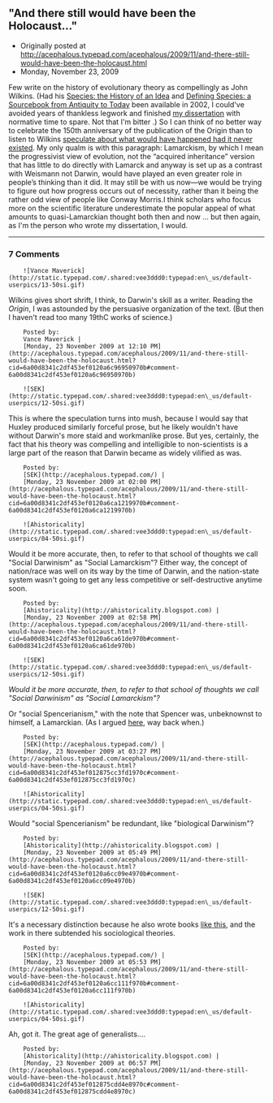 ## "And there still would have been the Holocaust..."

 * Originally posted at http://acephalous.typepad.com/acephalous/2009/11/and-there-still-would-have-been-the-holocaust.html
 * Monday, November 23, 2009



Few write on the history of evolutionary theory as compellingly as John Wilkins.  (Had his 
[Species: the History of an Idea](http://www.amazon.com/exec/obidos/ASIN/0520260856/diesekoschmar-20) 
and 
[Defining Species: a Sourcebook from Antiquity to Today](http://www.amazon.com/exec/obidos/ASIN/1433102161/diesekoschmar-20) 
been available in 2002, I could've avoided years of thankless legwork and finished [my dissertation](http://acephalous.typepad.com/files/dissertationabstract.gif) with normative time to spare. 
Not that I'm bitter
.) So I can think of no better way to celebrate the 150th anniversary of the publication of the 
Origin
 than to listen to Wilkins [speculate about what would have happened had it never existed](http://evolvingthoughts.net/2009/11/23/it-was-150-years-ago-tomorrow/). My only qualm is with this paragraph:
Lamarckism,
by which I mean the progressivist view of evolution, not the “acquired
inheritance” version that has little to do directly with Lamarck and
anyway is set up as a contrast with Weismann not Darwin, would have
played an even greater role in people’s thinking than it did. It may
still be with us now—we would be trying to figure out how progress
occurs out of necessity, rather than it being the rather odd view of
people like Conway Morris.I think scholars who focus more
on the scientific literature underestimate the popular appeal of what
amounts to quasi-Lamarckian thought both then and now ... but then
again, as I'm the person who wrote my dissertation, I would.
		

* * *

### 7 Comments 

		

                
[]()

	

		![Vance Maverick](http://static.typepad.com/.shared:vee3ddd0:typepad:en\_us/default-userpics/13-50si.gif)
	

	

		

Wilkins gives short shrift, I think, to Darwin's skill as a writer. Reading the _Origin_, I was astounded by the persuasive organization of the text. (But then I haven't read too many 19thC works of science.)

	

		Posted by:
		Vance Maverick |
		[Monday, 23 November 2009 at 12:10 PM](http://acephalous.typepad.com/acephalous/2009/11/and-there-still-would-have-been-the-holocaust.html?cid=6a00d8341c2df453ef0120a6c96950970b#comment-6a00d8341c2df453ef0120a6c96950970b)

[]()

	

		![SEK](http://static.typepad.com/.shared:vee3ddd0:typepad:en\_us/default-userpics/12-50si.gif)
	

	

		

This is where the speculation turns into mush, because I would say that Huxley produced similarly forceful prose, but he likely wouldn't have without Darwin's more staid and workmanlike prose.  But yes, certainly, the fact that his theory was compelling and intelligible to non-scientists is a large part of the reason that Darwin became as widely vilified as was.

	

		Posted by:
		[SEK](http://acephalous.typepad.com/) |
		[Monday, 23 November 2009 at 02:00 PM](http://acephalous.typepad.com/acephalous/2009/11/and-there-still-would-have-been-the-holocaust.html?cid=6a00d8341c2df453ef0120a6ca1219970b#comment-6a00d8341c2df453ef0120a6ca1219970b)

[]()

	

		![Ahistoricality](http://static.typepad.com/.shared:vee3ddd0:typepad:en\_us/default-userpics/04-50si.gif)
	

	

		

Would it be more accurate, then, to refer to that school of thoughts we call "Social Darwinism" as "Social Lamarckism"? Either way, the concept of nation/race was well on its way by the time of Darwin, and the nation-state system wasn't going to get any less competitive or self-destructive anytime soon. 

	

		Posted by:
		[Ahistoricality](http://ahistoricality.blogspot.com) |
		[Monday, 23 November 2009 at 02:58 PM](http://acephalous.typepad.com/acephalous/2009/11/and-there-still-would-have-been-the-holocaust.html?cid=6a00d8341c2df453ef0120a6ca61de970b#comment-6a00d8341c2df453ef0120a6ca61de970b)

[]()

	

		![SEK](http://static.typepad.com/.shared:vee3ddd0:typepad:en\_us/default-userpics/12-50si.gif)
	

	

		

_Would it be more accurate, then, to refer to that school of thoughts we call "Social Darwinism" as "Social Lamarckism"?_

Or "social Spencerianism," with the note that Spencer was, unbeknownst to himself, a Lamarckian.  (As I argued [here](http://acephalous.typepad.com/acephalous/2007/06/can\_a\_life\_be\_b.html), way back when.)

	

		Posted by:
		[SEK](http://acephalous.typepad.com/) |
		[Monday, 23 November 2009 at 03:27 PM](http://acephalous.typepad.com/acephalous/2009/11/and-there-still-would-have-been-the-holocaust.html?cid=6a00d8341c2df453ef012875cc3fd1970c#comment-6a00d8341c2df453ef012875cc3fd1970c)

[]()

	

		![Ahistoricality](http://static.typepad.com/.shared:vee3ddd0:typepad:en\_us/default-userpics/04-50si.gif)
	

	

		

Would "social Spencerianism" be redundant, like "biological Darwinism"?

	

		Posted by:
		[Ahistoricality](http://ahistoricality.blogspot.com) |
		[Monday, 23 November 2009 at 05:49 PM](http://acephalous.typepad.com/acephalous/2009/11/and-there-still-would-have-been-the-holocaust.html?cid=6a00d8341c2df453ef0120a6cc09e4970b#comment-6a00d8341c2df453ef0120a6cc09e4970b)

[]()

	

		![SEK](http://static.typepad.com/.shared:vee3ddd0:typepad:en\_us/default-userpics/12-50si.gif)
	

	

		

It's a necessary distinction because he also wrote books [like this](http://books.google.com/books?id=yvspAAAAYAAJ&dq=%!h(MISSING)erbert%!s(MISSING)pencer%!&(MISSING)as\_brr=1&client=firefox-a&pg=PA19#v=onepage&q=&f=false), and the work in there subtended his sociological theories.

	

		Posted by:
		[SEK](http://acephalous.typepad.com/) |
		[Monday, 23 November 2009 at 05:53 PM](http://acephalous.typepad.com/acephalous/2009/11/and-there-still-would-have-been-the-holocaust.html?cid=6a00d8341c2df453ef0120a6cc111f970b#comment-6a00d8341c2df453ef0120a6cc111f970b)

[]()

	

		![Ahistoricality](http://static.typepad.com/.shared:vee3ddd0:typepad:en\_us/default-userpics/04-50si.gif)
	

	

		

Ah, got it. The great age of generalists.... 

	

		Posted by:
		[Ahistoricality](http://ahistoricality.blogspot.com) |
		[Monday, 23 November 2009 at 06:57 PM](http://acephalous.typepad.com/acephalous/2009/11/and-there-still-would-have-been-the-holocaust.html?cid=6a00d8341c2df453ef012875cdd4e8970c#comment-6a00d8341c2df453ef012875cdd4e8970c)

		

        